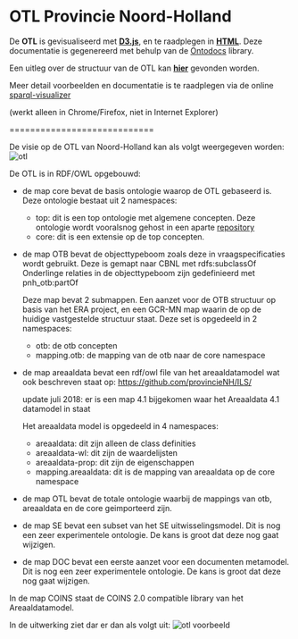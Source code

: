 # OTL Provincie Noord-Holland

De __OTL__ is gevisualiseerd met <a href="https://provincienh.github.io/OTL/otl-viz" target="_blank">__D3.js__</a>,
en te raadplegen in <a href="https://provincienh.github.io/OTL/otl-doc" target="_blank">__HTML__</a>. Deze documentatie is gegenereerd met behulp van de [Ontodocs](https://github.com/lambdamusic/Ontodocs) library.

Een uitleg over de structuur van de OTL kan [__hier__](otl_uitleg.md) gevonden worden.

Meer detail voorbeelden en documentatie is te raadplegen via de online [sparql-visualizer](https://madsholten.github.io/sparql-visualizer/?file=https://raw.githubusercontent.com/provincieNH/OTL/master/docs/data.json)

(werkt alleen in Chrome/Firefox, niet in Internet Explorer)

============================

De visie op de OTL van Noord-Holland kan als volgt weergegeven worden:
![otl](https://github.com/provincieNH/OTL/raw/master/docs/otl-pnh.jpg "otl")


De OTL is in RDF/OWL opgebouwd:

* de map core bevat de basis ontologie waarop de OTL gebaseerd is. Deze ontologie bestaat uit 2 namespaces:
	 * top: dit is een top ontologie met algemene concepten. Deze ontologie wordt vooralsnog gehost in een aparte [repository](https://github.com/NielsHoffmann/ontologies/tree/master/top)
	 * core: dit is een extensie op de top concepten.

* de map OTB bevat de objecttypeboom zoals deze in vraagspecificaties wordt gebruikt. 
	Deze is gemapt naar CBNL met rdfs:subclassOf Onderlinge relaties in de objecttypeboom zijn gedefinieerd met pnh_otb:partOf

	Deze map bevat 2 submappen. Een aanzet voor de OTB structuur op basis van het ERA project, en een GCR-MN map waarin de op de huidige vastgestelde structuur staat. Deze set is opgedeeld in 2 namespaces:
	* otb: de otb concepten
	* mapping.otb: de mapping van de otb naar de core namespace
	
* de map areaaldata bevat een rdf/owl file van het areaaldatamodel wat ook beschreven staat op: https://github.com/provincieNH/ILS/

	update juli 2018: er is een map 4.1 bijgekomen waar het Areaaldata 4.1 datamodel in staat
	
	Het areaaldata model is opgedeeld in 4 namespaces:
	* areaaldata: dit zijn alleen de class definities
	* areaaldata-wl: dit zijn de waardelijsten
	* areaaldata-prop: dit zijn de eigenschappen
	* mapping.areaaldata: dit is de mapping van areaaldata op de core namespace

* de map OTL bevat de totale ontologie waarbij de mappings van otb, areaaldata en de core geimporteerd zijn.

* de map SE bevat een subset van het SE uitwisselingsmodel. Dit is nog een zeer experimentele ontologie. De kans is groot dat deze nog gaat wijzigen.

* de map DOC bevat een eerste aanzet voor een documenten metamodel. Dit is nog een zeer experimentele ontologie. De kans is groot dat deze nog gaat wijzigen.

In de map COINS staat de COINS 2.0 compatible library van het Areaaldatamodel.


In de uitwerking ziet dar er dan als volgt uit:
![otl voorbeeld](https://github.com/provincieNH/OTL/raw/master/docs/OTL-structuur.jpg "otl voorbeeld")




